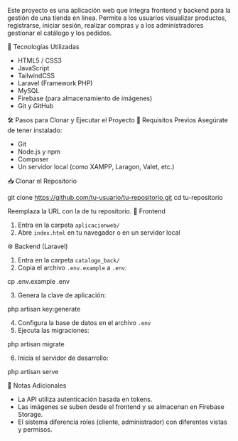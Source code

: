 Este proyecto es una aplicación web que integra frontend y backend para la gestión de una tienda en línea. Permite a los usuarios visualizar productos, registrarse, iniciar sesión, realizar compras y a los administradores gestionar el catálogo y los pedidos.

🚀 Tecnologías Utilizadas

- HTML5 / CSS3
- JavaScript
- TailwindCSS
- Laravel (Framework PHP)
- MySQL
- Firebase (para almacenamiento de imágenes)
- Git y GitHub

🛠️ Pasos para Clonar y Ejecutar el Proyecto
🔧 Requisitos Previos
Asegúrate de tener instalado:
- Git
- Node.js y npm
- Composer
- Un servidor local (como XAMPP, Laragon, Valet, etc.)

📥 Clonar el Repositorio

git clone https://github.com/tu-usuario/tu-repositorio.git
cd tu-repositorio

Reemplaza la URL con la de tu repositorio.
🧱 Frontend

1. Entra en la carpeta `aplicacionweb/`
2. Abre `index.html` en tu navegador o en un servidor local

⚙️ Backend (Laravel)

1. Entra en la carpeta `catalogo_back/`
2. Copia el archivo `.env.example` a `.env`:

cp .env.example .env

3. Genera la clave de aplicación:

php artisan key:generate

4. Configura la base de datos en el archivo `.env`
5. Ejecuta las migraciones:

php artisan migrate

6. Inicia el servidor de desarrollo:

php artisan serve

📌 Notas Adicionales

- La API utiliza autenticación basada en tokens.
- Las imágenes se suben desde el frontend y se almacenan en Firebase Storage.
- El sistema diferencia roles (cliente, administrador) con diferentes vistas y permisos.


